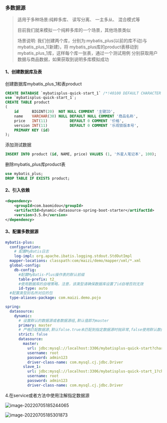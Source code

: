 ### **多数据源**

> 适用于多种场景:纯粹多库、 读写分离、 一主多从、 混合模式等 
>
> 目前我们就来模拟一个纯粹多库的一个场景，其他场景类似 
>
> 场景说明:
> 我们创建两个库，分别为:mybatis_plus(以前的库不动)与mybatis_plus_1(新建)，将 mybatis_plus库的product表移动到mybatis_plus_1库，这样每个库一张表，通过一个测试用例 分别获取用户数据与商品数据，如果获取到说明多库模拟成功

#### 1、创建数据库及表

创建数据库mybatis_plus_1和表product

```sql
CREATE DATABASE `mybatisplus-quick-start_1` /*!40100 DEFAULT CHARACTER SET utf8mb4 */;
use `mybatisplus-quick-start_1`;
CREATE TABLE product
(
    id      BIGINT(20)  NOT NULL COMMENT '主键ID',
    name    VARCHAR(30) NULL DEFAULT NULL COMMENT '商品名称',
    price   INT(11)          DEFAULT 0 COMMENT '价格',
    version INT(11)          DEFAULT 0 COMMENT '乐观锁版本号',
    PRIMARY KEY (id)
);
```

添加测试数据

```sql
INSERT INTO product (id, NAME, price) VALUES (1, '外星人笔记本', 100);
```

删除mybatis_plus库product表

```sql
use mybatis_plus;
DROP TABLE IF EXISTS product;
```

#### **2、引入依赖**

```xml
<dependency>
    <groupId>com.baomidou</groupId>
    <artifactId>dynamic-datasource-spring-boot-starter</artifactId>
    <version>3.5.0</version>
</dependency>
```

#### 3、配置多数据源

```yaml
mybatis-plus:
  configuration:
    # 配置MyBatis日志
    log-impl: org.apache.ibatis.logging.stdout.StdOutImpl
  mapper-locations: classpath:com/maizi/demo/mapper/xml/*.xml
  global-config:
    db-config:
      #配置MyBatis-Plus操作表的默认前缀
      table-prefix: t2_
      #使用数据库的自增策略，注意，该类型请确保数据库设置了id自增否则无效
      id-type: auto
  #配置类型别名所对应的包
  type-aliases-package: com.maizi.demo.pojo

spring:
  datasource:
    dynamic:
      # 设置默认的数据源或者数据源组,默认值即为master
      primary: master
      # 严格匹配数据源,默认false.true未匹配到指定数据源时抛异常,false使用默认数据源
      strict: false
      datasource:
        master:
          url: jdbc:mysql://localhost:3306/mybatisplus-quick-start?characterEncoding=utf-8&useSSL=false
          username: root
          password: admin123
          driver-class-name: com.mysql.cj.jdbc.Driver
        slave_1:
          url: jdbc:mysql://localhost:3306/mybatisplus-quick-start_1?characterEncoding=utf-8&useSSL=false
          username: root
          password: admin123
          driver-class-name: com.mysql.cj.jdbc.Driver


```

4.在service或者方法中使用注解指定数据源

![image-20220705185244065](https://tva1.sinaimg.cn/large/e6c9d24egy1h3w8xl5fbtj21ka05saav.jpg)

![image-20220705185301873](https://tva1.sinaimg.cn/large/e6c9d24egy1h3w8xvtk7jj21qk06s0tl.jpg)